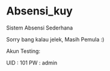 # Absensi_kuy
Sistem Absensi Sederhana

Sorry bang kalau jelek, Masih Pemula :)

Akun Testing:

UID : 101
PW  : admin